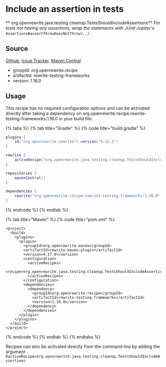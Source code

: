 # Include an assertion in tests

** org.openrewrite.java.testing.cleanup.TestsShouldIncludeAssertions**
_For tests not having any assertions, wrap the statements with JUnit Jupiter's `Assertions#assertThrowDoesNotThrow(..)`._

## Source

[Github](https://github.com/openrewrite/rewrite-testing-frameworks), [Issue Tracker](https://github.com/openrewrite/rewrite-testing-frameworks/issues), [Maven Central](https://search.maven.org/artifact/org.openrewrite.recipe/rewrite-testing-frameworks/1.16.0/jar)

* groupId: org.openrewrite.recipe
* artifactId: rewrite-testing-frameworks
* version: 1.16.0


## Usage

This recipe has no required configuration options and can be activated directly after taking a dependency on org.openrewrite.recipe:rewrite-testing-frameworks:1.16.0 in your build file:

{% tabs %}
{% tab title="Gradle" %}
{% code title="build.gradle" %}
```groovy
plugins {
    id("org.openrewrite.rewrite") version("5.15.3")
}

rewrite {
    activeRecipe("org.openrewrite.java.testing.cleanup.TestsShouldIncludeAssertions")
}

repositories {
    mavenCentral()
}

dependencies {
    rewrite("org.openrewrite.recipe:rewrite-testing-frameworks:1.16.0")
}
```
{% endcode %}
{% endtab %}

{% tab title="Maven" %}
{% code title="pom.xml" %}
```markup
<project>
  <build>
    <plugins>
      <plugin>
        <groupId>org.openrewrite.maven</groupId>
        <artifactId>rewrite-maven-plugin</artifactId>
        <version>4.17.0</version>
        <configuration>
          <activeRecipes>
            <recipe>org.openrewrite.java.testing.cleanup.TestsShouldIncludeAssertions</recipe>
          </activeRecipes>
        </configuration>
        <dependencies>
          <dependency>
            <groupId>org.openrewrite.recipe</groupId>
            <artifactId>rewrite-testing-frameworks</artifactId>
            <version>1.16.0</version>
          </dependency>
        </dependencies>
      </plugin>
    </plugins>
  </build>
</project>
```
{% endcode %}
{% endtab %}
{% endtabs %}

Recipes can also be activated directly from the command line by adding the argument `-DactiveRecipe=org.openrewrite.java.testing.cleanup.TestsShouldIncludeAssertions`
